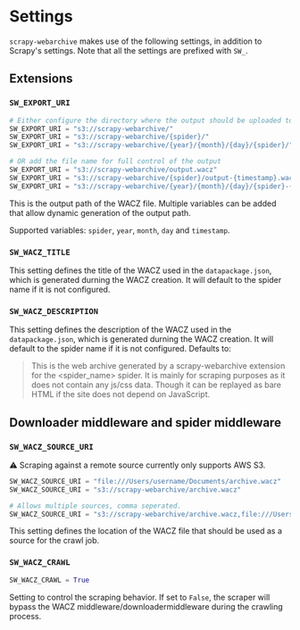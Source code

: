 # Settings

`scrapy-webarchive` makes use of the following settings, in addition to Scrapy's settings. Note that all the settings are prefixed with `SW_`.

## Extensions

### `SW_EXPORT_URI`

```python
# Either configure the directory where the output should be uploaded to
SW_EXPORT_URI = "s3://scrapy-webarchive/"
SW_EXPORT_URI = "s3://scrapy-webarchive/{spider}/"
SW_EXPORT_URI = "s3://scrapy-webarchive/{year}/{month}/{day}/{spider}/"

# OR add the file name for full control of the output
SW_EXPORT_URI = "s3://scrapy-webarchive/output.wacz"
SW_EXPORT_URI = "s3://scrapy-webarchive/{spider}/output-{timestamp}.wacz"
SW_EXPORT_URI = "s3://scrapy-webarchive/{year}/{month}/{day}/{spider}-{timestamp}.wacz"
```

This is the output path of the WACZ file. Multiple variables can be added that allow dynamic generation of the output path. 

Supported variables: `spider`, `year`, `month`, `day` and `timestamp`.

### `SW_WACZ_TITLE`

This setting defines the title of the WACZ used in the `datapackage.json`, which is generated durning the WACZ creation. It will default to the spider name if it is not configured.

### `SW_WACZ_DESCRIPTION`

This setting defines the description of the WACZ used in the `datapackage.json`, which is generated durning the WACZ creation. It will default to the spider name if it is not configured. Defaults to:

> This is the web archive generated by a scrapy-webarchive extension for the
> <spider_name> spider. It is mainly for scraping purposes as it does not contain
> any js/css data. Though it can be replayed as bare HTML if the site does not depend on 
> JavaScript.

## Downloader middleware and spider middleware

### `SW_WACZ_SOURCE_URI`

⚠️ Scraping against a remote source currently only supports AWS S3.

```python
SW_WACZ_SOURCE_URI = "file:///Users/username/Documents/archive.wacz"
SW_WACZ_SOURCE_URI = "s3://scrapy-webarchive/archive.wacz"

# Allows multiple sources, comma seperated.
SW_WACZ_SOURCE_URI = "s3://scrapy-webarchive/archive.wacz,file:///Users/username/Documents/archive.wacz"
```

This setting defines the location of the WACZ file that should be used as a source for the crawl job.

### `SW_WACZ_CRAWL`

```python
SW_WACZ_CRAWL = True
```

Setting to control the scraping behavior. If set to `False`, the scraper will bypass the WACZ middleware/downloadermiddleware during the crawling process.
